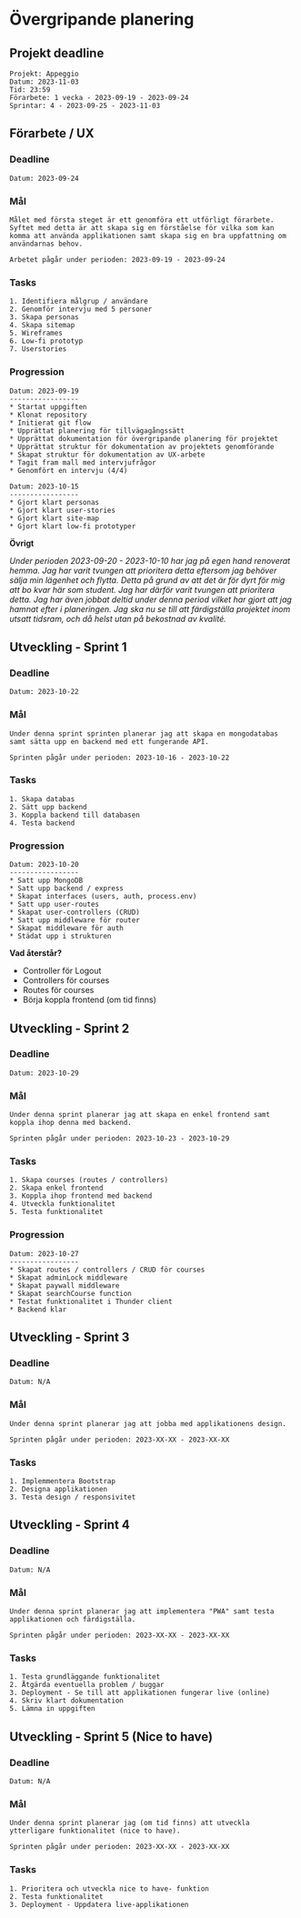 # Övergripande planering

## Projekt deadline

    Projekt: Appeggio
    Datum: 2023-11-03
    Tid: 23:59
    Förarbete: 1 vecka - 2023-09-19 - 2023-09-24
    Sprintar: 4 - 2023-09-25 - 2023-11-03

## Förarbete / UX

### Deadline

    Datum: 2023-09-24

### Mål

    Målet med första steget är ett genomföra ett utförligt förarbete. Syftet med detta är att skapa sig en förståelse för vilka som kan komma att använda applikationen samt skapa sig en bra uppfattning om användarnas behov.

    Arbetet pågår under perioden: 2023-09-19 - 2023-09-24

### Tasks

    1. Identifiera målgrup / användare
    2. Genomför intervju med 5 personer
    3. Skapa personas
    4. Skapa sitemap
    5. Wireframes
    6. Low-fi prototyp
    7. Userstories

### Progression

    Datum: 2023-09-19
    -----------------
    * Startat uppgiften
    * Klonat repository
    * Initierat git flow
    * Upprättat planering för tillvägagångssätt
    * Upprättat dokumentation för övergripande planering för projektet
    * Upprättat struktur för dokumentation av projektets genomförande
    * Skapat struktur för dokumentation av UX-arbete
    * Tagit fram mall med intervjufrågor
    * Genomfört en intervju (4/4)

    Datum: 2023-10-15
    -----------------
    * Gjort klart personas
    * Gjort klart user-stories
    * Gjort klart site-map
    * Gjort klart low-fi prototyper

**Övrigt**

_Under perioden 2023-09-20 - 2023-10-10 har jag på egen hand renoverat hemma. Jag har varit tvungen att prioritera detta eftersom_
_jag behöver sälja min lägenhet och flytta. Detta på grund av att det är för dyrt för mig att bo kvar här som student._
_Jag har därför varit tvungen att prioritera detta. Jag har även jobbat deltid under denna period vilket har gjort att_
_jag hamnat efter i planeringen. Jag ska nu se till att färdigställa projektet inom utsatt tidsram, och då helst utan_
_på bekostnad av kvalité._

## Utveckling - Sprint 1

### Deadline

    Datum: 2023-10-22

### Mål

    Under denna sprint sprinten planerar jag att skapa en mongodatabas samt sätta upp en backend med ett fungerande API.

    Sprinten pågår under perioden: 2023-10-16 - 2023-10-22

### Tasks

    1. Skapa databas
    2. Sätt upp backend
    3. Koppla backend till databasen
    4. Testa backend

### Progression

    Datum: 2023-10-20
    -----------------
    * Satt upp MongoDB
    * Satt upp backend / express
    * Skapat interfaces (users, auth, process.env)
    * Satt upp user-routes
    * Skapat user-controllers (CRUD)
    * Satt upp middleware för router
    * Skapat middleware för auth
    * Städat upp i strukturen

**Vad återstår?**

- Controller för Logout
- Controllers för courses
- Routes för courses
- Börja koppla frontend (om tid finns)

## Utveckling - Sprint 2

### Deadline

    Datum: 2023-10-29

### Mål

    Under denna sprint planerar jag att skapa en enkel frontend samt koppla ihop denna med backend.

    Sprinten pågår under perioden: 2023-10-23 - 2023-10-29

### Tasks

    1. Skapa courses (routes / controllers)
    2. Skapa enkel frontend
    3. Koppla ihop frontend med backend
    4. Utveckla funktionalitet
    5. Testa funktionalitet

### Progression

    Datum: 2023-10-27
    -----------------
    * Skapat routes / controllers / CRUD för courses
    * Skapat adminLock middleware
    * Skapat paywall middleware
    * Skapat searchCourse function
    * Testat funktionalitet i Thunder client
    * Backend klar

## Utveckling - Sprint 3

### Deadline

    Datum: N/A

### Mål

    Under denna sprint planerar jag att jobba med applikationens design.

    Sprinten pågår under perioden: 2023-XX-XX - 2023-XX-XX

### Tasks

    1. Implemmentera Bootstrap
    2. Designa applikationen
    3. Testa design / responsivitet

## Utveckling - Sprint 4

### Deadline

    Datum: N/A

### Mål

    Under denna sprint planerar jag att implementera "PWA" samt testa applikationen och färdigställa.

    Sprinten pågår under perioden: 2023-XX-XX - 2023-XX-XX

### Tasks

    1. Testa grundläggande funktionalitet
    2. Åtgärda eventuella problem / buggar
    3. Deployment - Se till att applikationen fungerar live (online)
    4. Skriv klart dokumentation
    5. Lämna in uppgiften

## Utveckling - Sprint 5 (Nice to have)

### Deadline

    Datum: N/A

### Mål

    Under denna sprint planerar jag (om tid finns) att utveckla ytterligare funktionalitet (nice to have).

    Sprinten pågår under perioden: 2023-XX-XX - 2023-XX-XX

### Tasks

    1. Prioritera och utveckla nice to have- funktion
    2. Testa funktionalitet
    3. Deployment - Uppdatera live-applikationen

